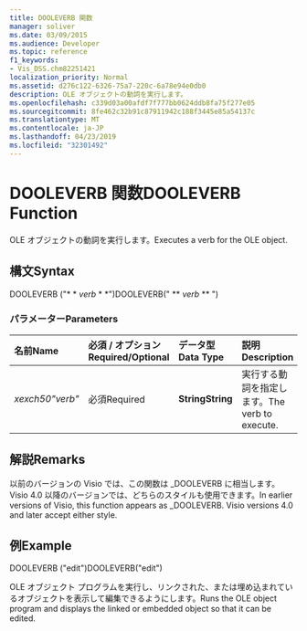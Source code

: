 ```yaml
---
title: DOOLEVERB 関数
manager: soliver
ms.date: 03/09/2015
ms.audience: Developer
ms.topic: reference
f1_keywords:
- Vis_DSS.chm82251421
localization_priority: Normal
ms.assetid: d276c122-6326-75a7-220c-6a78e94e0db0
description: OLE オブジェクトの動詞を実行します。
ms.openlocfilehash: c339d03a00afdf7f777bb0624ddb8fa75f277e05
ms.sourcegitcommit: 8fe462c32b91c87911942c188f3445e85a54137c
ms.translationtype: MT
ms.contentlocale: ja-JP
ms.lasthandoff: 04/23/2019
ms.locfileid: "32301492"
---
```

# <a name="dooleverb-function"></a><span data-ttu-id="d9a20-103">DOOLEVERB 関数</span><span class="sxs-lookup"><span data-stu-id="d9a20-103">DOOLEVERB Function</span></span>

<span data-ttu-id="d9a20-104">OLE オブジェクトの動詞を実行します。</span><span class="sxs-lookup"><span data-stu-id="d9a20-104">Executes a verb for the OLE object.</span></span>
  
## <a name="syntax"></a><span data-ttu-id="d9a20-105">構文</span><span class="sxs-lookup"><span data-stu-id="d9a20-105">Syntax</span></span>

<span data-ttu-id="d9a20-106">DOOLEVERB ("\* \* *verb* \* \*")</span><span class="sxs-lookup"><span data-stu-id="d9a20-106">DOOLEVERB(" \*\* *verb* \*\* ")</span></span> 
  
### <a name="parameters"></a><span data-ttu-id="d9a20-107">パラメーター</span><span class="sxs-lookup"><span data-stu-id="d9a20-107">Parameters</span></span>

|<span data-ttu-id="d9a20-108">**名前**</span><span class="sxs-lookup"><span data-stu-id="d9a20-108">**Name**</span></span>|<span data-ttu-id="d9a20-109">**必須 / オプション**</span><span class="sxs-lookup"><span data-stu-id="d9a20-109">**Required/Optional**</span></span>|<span data-ttu-id="d9a20-110">**データ型**</span><span class="sxs-lookup"><span data-stu-id="d9a20-110">**Data Type**</span></span>|<span data-ttu-id="d9a20-111">**説明**</span><span class="sxs-lookup"><span data-stu-id="d9a20-111">**Description**</span></span>|
|:-----|:-----|:-----|:-----|
| <span data-ttu-id="d9a20-112">_xexch50_</span><span class="sxs-lookup"><span data-stu-id="d9a20-112">_"verb"_</span></span> <br/> |<span data-ttu-id="d9a20-113">必須</span><span class="sxs-lookup"><span data-stu-id="d9a20-113">Required</span></span>  <br/> |<span data-ttu-id="d9a20-114">**String**</span><span class="sxs-lookup"><span data-stu-id="d9a20-114">**String**</span></span> <br/> |<span data-ttu-id="d9a20-115">実行する動詞を指定します。</span><span class="sxs-lookup"><span data-stu-id="d9a20-115">The verb to execute.</span></span>  <br/> |
   
## <a name="remarks"></a><span data-ttu-id="d9a20-116">解説</span><span class="sxs-lookup"><span data-stu-id="d9a20-116">Remarks</span></span>

<span data-ttu-id="d9a20-p101">以前のバージョンの Visio では、この関数は _DOOLEVERB に相当します。Visio 4.0 以降のバージョンでは、どちらのスタイルも使用できます。</span><span class="sxs-lookup"><span data-stu-id="d9a20-p101">In earlier versions of Visio, this function appears as _DOOLEVERB. Visio versions 4.0 and later accept either style.</span></span> 
  
## <a name="example"></a><span data-ttu-id="d9a20-119">例</span><span class="sxs-lookup"><span data-stu-id="d9a20-119">Example</span></span>

<span data-ttu-id="d9a20-120">DOOLEVERB ("edit")</span><span class="sxs-lookup"><span data-stu-id="d9a20-120">DOOLEVERB("edit")</span></span>
  
<span data-ttu-id="d9a20-121">OLE オブジェクト プログラムを実行し、リンクされた、または埋め込まれているオブジェクトを表示して編集できるようにします。</span><span class="sxs-lookup"><span data-stu-id="d9a20-121">Runs the OLE object program and displays the linked or embedded object so that it can be edited.</span></span>
  

